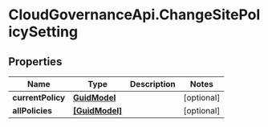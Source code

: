 # CloudGovernanceApi.ChangeSitePolicySetting

## Properties

Name | Type | Description | Notes
------------ | ------------- | ------------- | -------------
**currentPolicy** | [**GuidModel**](GuidModel.md) |  | [optional] 
**allPolicies** | [**[GuidModel]**](GuidModel.md) |  | [optional] 


